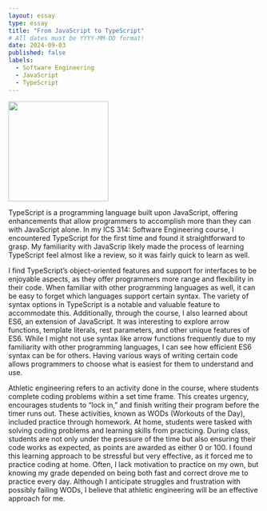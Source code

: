 ```yaml
---
layout: essay
type: essay
title: "From JavaScript to TypeScript"
# All dates must be YYYY-MM-DD format!
date: 2024-09-03
published: false
labels:
  - Software Engineering
  - JavaScript
  - TypeScript
---
```


<img width="200px" class="rounded float-start pe-4" src="../img/TS.png">

TypeScript is a programming language built upon JavaScript, offering enhancements that allow programmers to accomplish more than they can with JavaScript alone. In my ICS 314: Software Engineering course, I encountered TypeScript for the first time and found it straightforward to grasp. My familiarity with JavaScrip likely made the process of learning TypeScript feel almost like a review, so it was fairly quick to learn as well.

I find TypeScript’s object-oriented features and support for interfaces to be enjoyable aspects, as they offer programmers more range and flexibility in their code. When familiar with other programming languages as well, it can be easy to forget which languages support certain syntax. The variety of syntax options in TypeScript is a notable and valuable feature to accommodate this. Additionally, through the course, I also learned about ES6, an extension of JavaScript. It was interesting to explore arrow functions, template literals, rest parameters, and other unique features of ES6. While I might not use syntax like arrow functions frequently due to my familiarity with other programming languages, I can see how efficient ES6 syntax can be for others. Having various ways of writing certain code allows programmers to choose what is easiest for them to understand and use.

Athletic engineering refers to an activity done in the course, where students complete coding problems within a set time frame. This creates urgency, encourages students to “lock in,” and finish writing their program before the timer runs out. These activities, known as WODs (Workouts of the Day), included practice through homework. At home, students were tasked with solving coding problems and learning skills from practicing. During class, students are not only under the pressure of the time but also ensuring their code works as expected, as points are awarded as either 0 or 100. I found this learning approach to be stressful but very effective, as it forced me to practice coding at home. Often, I lack motivation to practice on my own, but knowing my grade depended on being both fast and correct drove me to practice every day. Although I anticipate struggles and frustration with possibly failing WODs, I believe that athletic engineering will be an effective approach for me.
